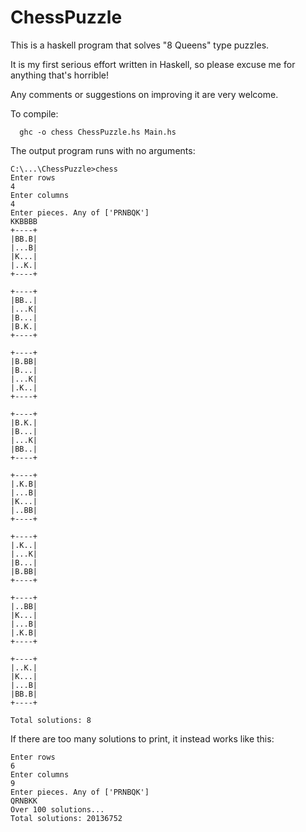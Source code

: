 ChessPuzzle
===========

This is a haskell program that solves "8 Queens" type puzzles.

It is my first serious effort written in Haskell, so please excuse me for anything that's horrible!

Any comments or suggestions on improving it are very welcome.

To compile:
```
  ghc -o chess ChessPuzzle.hs Main.hs
```
The output program runs with no arguments:
```
C:\...\ChessPuzzle>chess
Enter rows
4
Enter columns
4
Enter pieces. Any of ['PRNBQK']
KKBBBB
+----+
|BB.B|
|...B|
|K...|
|..K.|
+----+

+----+
|BB..|
|...K|
|B...|
|B.K.|
+----+

+----+
|B.BB|
|B...|
|...K|
|.K..|
+----+

+----+
|B.K.|
|B...|
|...K|
|BB..|
+----+

+----+
|.K.B|
|...B|
|K...|
|..BB|
+----+

+----+
|.K..|
|...K|
|B...|
|B.BB|
+----+

+----+
|..BB|
|K...|
|...B|
|.K.B|
+----+

+----+
|..K.|
|K...|
|...B|
|BB.B|
+----+

Total solutions: 8
```
If there are too many solutions to print, it instead works like this:

```
Enter rows
6
Enter columns
9
Enter pieces. Any of ['PRNBQK']
QRNBKK
Over 100 solutions...
Total solutions: 20136752
```
